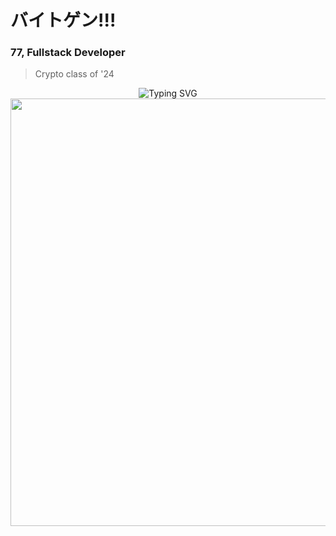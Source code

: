 # バイトゲン!!!

### 77, Fullstack Developer

> Crypto class of '24

<div align="center">
    <img src="https://readme-typing-svg.herokuapp.com?font=Fira+Code&weight=500&size=25&duration=3000&pause=1000&color=FF0000&center=true&vCenter=true&random=false&width=500&height=70&lines=Web3+Developer;Full+Stack+Engineer;Potential+Billionaire+maybe?;Cyber+Security" alt="Typing SVG" />
</div>

<div align="center">
   <img width="2053" height="684" alt="image" src="https://github.com/user-attachments/assets/f8fa745b-a4b2-4cb4-ba98-9a43d4c56726" />
</div>

